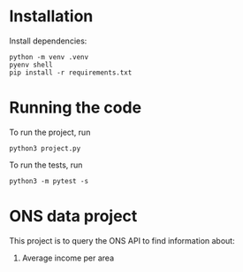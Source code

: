 # Installation

Install dependencies:
```
python -m venv .venv
pyenv shell
pip install -r requirements.txt
```

# Running the code

To run the project, run 
```
python3 project.py
```

To run the tests, run
```
python3 -m pytest -s
```

# ONS data project

This project is to query the ONS API to find information about:
1. Average income per area

